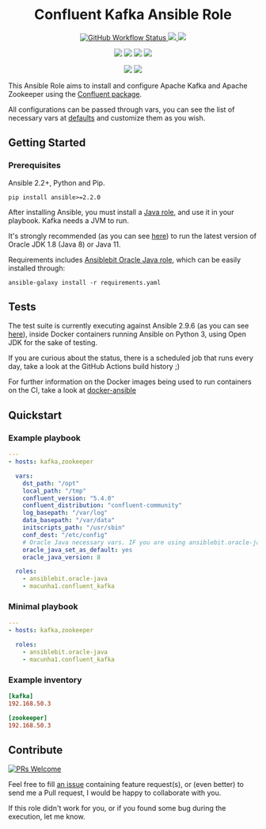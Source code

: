 <h1 align="center">Confluent Kafka Ansible Role</h1>

<p align="center">
    <a href="https://github.com/macunha1/ansible-confluent-kafka/actions" alt="GitHub Actions build">
        <img src="https://img.shields.io/github/workflow/status/macunha1/ansible-confluent-kafka/Continuous%20Integration" alt="GitHub Workflow Status" >
    </a>
    <a href="https://galaxy.ansible.com/macunha1/confluent_kafka" alt="Ansible Quality Score">
        <img src="https://img.shields.io/ansible/quality/53108" />
    </a>
    <a href="https://galaxy.ansible.com/macunha1/confluent_kafka" alt="Role Downloads">
        <img src="https://img.shields.io/ansible/role/d/53108" />
    </a>
</p>

<p align="center">
    <img src="http://img.shields.io/badge/platform-debian-a80030.svg?style=flat" />
    <img src="http://img.shields.io/badge/platform-fedora-4592fb.svg?style=flat" />
    <img src="http://img.shields.io/badge/platform-ubuntu-dd4814.svg?style=flat" />
    <img src="http://img.shields.io/badge/platform-redhat-cc0000.svg?style=flat" />
</p>

<p align="center">
    <a href="https://github.com/macunha1/ansible-confluent-kafka/pulls" alt="GitHub pull requests">
        <img src="https://img.shields.io/github/issues-pr-raw/macunha1/ansible-confluent-kafka"></a>
    <a href="https://github.com/macunha1/ansible-confluent-kafka/issues" alt="GitHub issues">
        <img src="https://img.shields.io/github/issues-raw/macunha1/ansible-confluent-kafka"></a>
</p>

This Ansible Role aims to install and configure Apache Kafka and Apache Zookeeper using the [Confluent package](https://www.confluent.io).

All configurations can be passed through vars, you can see the list of necessary
vars at [defaults](defaults/main.yaml) and customize them as you wish.

## Getting Started

### Prerequisites

Ansible 2.2+, Python and Pip.

```shell
pip install ansible>=2.2.0
```

After installing Ansible, you must install a [Java role](https://galaxy.ansible.com/list#/roles?page=1&page_size=10&autocomplete=java&order=-stargazers_count,name),
and use it in your playbook. Kafka needs a JVM to run.

It's strongly recommended (as you can see [here](https://docs.confluent.io/current/kafka/deployment.html#jvm)) to run the latest version of Oracle JDK 1.8 (Java 8) or Java 11.

Requirements includes [Ansiblebit Oracle Java role](https://github.com/ansiblebit/oracle-java), which can be easily installed through:

```shell
ansible-galaxy install -r requirements.yaml
```

## Tests

The test suite is currently executing against Ansible 2.9.6 (as you can see [here](.github/workflows/ci.yaml)),
inside Docker containers running Ansible on Python 3, using Open JDK for the
sake of testing.

If you are curious about the status, there is a scheduled job that runs every
day, take a look at the GitHub Actions build history ;)

For further information on the Docker images being used to run containers on the CI, take a look at [docker-ansible](https://github.com/macunha1/docker-ansible/)

## Quickstart

### Example playbook

```yaml
---
- hosts: kafka,zookeeper

  vars:
    dst_path: "/opt"
    local_path: "/tmp"
    confluent_version: "5.4.0"
    confluent_distribution: "confluent-community"
    log_basepath: "/var/log"
    data_basepath: "/var/data"
    initscripts_path: "/usr/sbin"
    conf_dest: "/etc/config"
    # Oracle Java necessary vars. IF you are using ansiblebit.oracle-java
    oracle_java_set_as_default: yes
    oracle_java_version: 8

  roles:
    - ansiblebit.oracle-java
    - macunha1.confluent_kafka
```

### Minimal playbook

```yaml
---
- hosts: kafka,zookeeper

  roles:
    - ansiblebit.oracle-java
    - macunha1.confluent_kafka
```

### Example inventory

```toml
[kafka]
192.168.50.3

[zookeeper]
192.168.50.3
```

## Contribute

[![PRs Welcome](https://img.shields.io/badge/PRs-welcome-brightgreen.svg?style=flat-square)](http://makeapullrequest.com)

Feel free to fill [an issue](https://github.com/macunha1/ansible-github-actions-runner/issues)
containing feature request(s), or (even better) to send me a Pull request, I
would be happy to collaborate with you.

If this role didn't work for you, or if you found some bug during the execution,
let me know.

